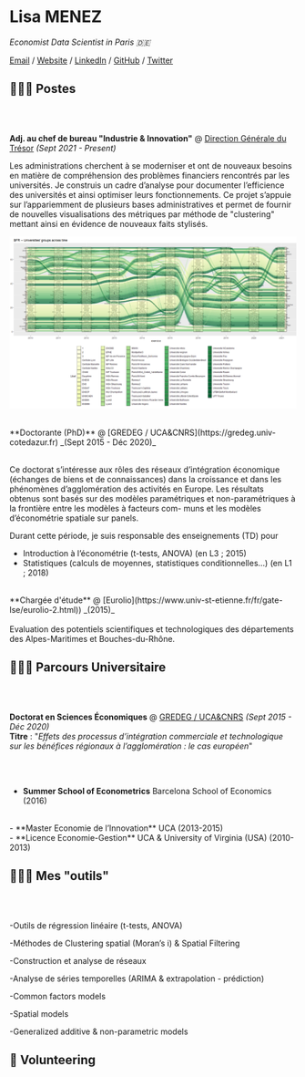 # Lisa MENEZ

_Economist Data Scientist in Paris 🇩🇪_ <br>

[Email](mailto:lisa.menez@free.fr) / [Website](https://lmermaid.github.io/cv_eng) / [LinkedIn](https://www.linkedin.com/in/lisa-menez-10b6631ba/) / [GitHub](https://github.com/lmermaid/) / [Twitter](https://twitter.com/lisamenez/) 

## 👩🏼‍💻 Postes 
<br><br>

**Adj. au chef de bureau "Industrie & Innovation"** @ [Direction Générale du Trésor](https://www.tresor.economie.gouv.fr/) _(Sept 2021 - Present)_ <br>

Les administrations cherchent à se moderniser et ont de nouveaux
besoins en matière de compréhension des problèmes financiers
rencontrés par les universités. Je construis un cadre d’analyse pour
documenter l’efficience des universités et ainsi optimiser leurs
fonctionnements. Ce projet s’appuie sur l’appariemment de plusieurs
bases administratives et permet de fournir de nouvelles
visualisations des métriques par méthode de "clustering" mettant ainsi
en évidence de nouveaux faits stylisés.

![Universités](/assets/images/BNR.png)

<br>
**Doctorante (PhD)** @ [GREDEG / UCA&CNRS](https://gredeg.univ-cotedazur.fr) _(Sept 2015 - Déc 2020)_  <br>
<br>

Ce doctorat s’intéresse aux rôles des réseaux d’intégration économique
(échanges de biens et de connaissances) dans la croissance et dans les
phénomènes d’agglomération des activités en Europe. Les résultats
obtenus sont basés sur des modèles paramétriques et non-paramétriques
à la frontière entre les modèles à facteurs com- muns et les modèles
d’économétrie spatiale sur panels.

Durant cette période, je suis responsable des enseignements (TD) pour
- Introduction à l’économétrie (t-tests, ANOVA) (en L3 ; 2015)
- Statistiques (calculs de moyennes, statistiques conditionnelles...) (en L1 ; 2018)

<br>
**Chargée d'étude** @ [Eurolio](https://www.univ-st-etienne.fr/fr/gate-lse/eurolio-2.html)) _(2015)_  <br>
<br>
Evaluation des potentiels scientifiques et technologiques des départements des
Alpes-Maritimes et Bouches-du-Rhône.

## 👩🏼‍💻 Parcours Universitaire
<br><br>

**Doctorat en Sciences Économiques** @ [GREDEG / UCA&CNRS](www.unice.fr)  _(Sept 2015 - Déc 2020)_ <br>
**Titre** : "*Effets des processus d’intégration commerciale et technologique sur les
bénéfices régionaux à l’agglomération : le cas européen*"

<br><br>

- **Summer School of Econometrics** Barcelona School of Economics (2016)
<br>
- **Master Economie de l’Innovation** UCA (2013-2015)
<br>
- **Licence Economie-Gestion** UCA & University of Virginia (USA) (2010-2013)
<br>

## 👩🏼‍💻 Mes "outils"
<br><br>

-Outils de régression linéaire (t-tests, ANOVA)

-Méthodes de Clustering spatial (Moran’s i) & Spatial Filtering

-Construction et analyse de réseaux

-Analyse de séries temporelles (ARIMA & extrapolation - prédiction)

-Common factors models

-Spatial models

-Generalized additive & non-parametric models

## 📌 Volunteering
<br><br>
